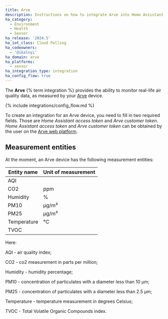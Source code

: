 ```yaml
---
title: Arve
description: Instructions on how to integrate Arve into Home Assistant
ha_category:
  - Environment
  - Health
  - Sensor
ha_release: '2024.5'
ha_iot_class: Cloud Polling
ha_codeowners:
  - '@ikalnyi'
ha_domain: arve
ha_platforms:
  - sensor
ha_integration_type: integration
ha_config_flow: true
---
```


The **Arve** {% term integration %} provides the ability to monitor real-life air quality data, as measured by your [Arve](https://www.arveair.com) device.

{% include integrations/config_flow.md %}

To create an integration for an Arve device, you need to fill in two required fields.
Those are _Home Assistant access token_ and _Arve customer token_.
_Home Assistant access token_ and _Arve customer token_ can be obtained by the user on the [Arve web platform](https://dashboard.arveair.com).

## Measurement entities

At the moment, an Arve device has the following measurement entities:

| Entity name | Unit of measurement |
| ----------- | ------------------- |
| AQI         |                     |
| CO2         | ppm                 |
| Humidity    | %                   |
| PM10        | µg/m³               |
| PM25        | µg/m³               |
| Temperature | °C                  |
| TVOC        |                     |

Here:

AQI - air quality index;

CO2 - co2 measurement in parts per million;

Humidity - humidity percentage;

PM10 - concentration of particulates with a diameter less than 10&nbsp;µm;

PM25 - concentration of particulates with a diameter less than 2.5&nbsp;µm;

Temperature - temperature measurement in degrees Celsius;

TVOC - Total Volatile Organic Compounds index.
